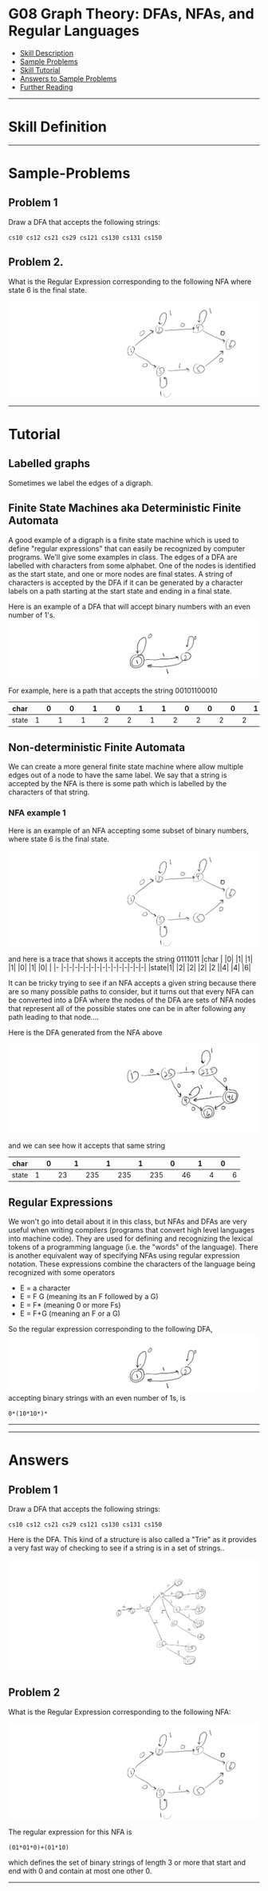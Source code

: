 # G08 Graph Theory: DFAs, NFAs, and Regular Languages



* [Skill Description](#skill-description)
* [Sample Problems](#Sample-Problems)
* [Skill Tutorial](#Tutorial)
* [Answers to Sample Problems](#Answers)
* [Further Reading](#Reading)

---


# Skill Definition




---

# Sample-Problems

## Problem 1
Draw a DFA that accepts the following strings:
```
cs10 cs12 cs21 cs29 cs121 cs130 cs131 cs150
```

## Problem 2.
What is the Regular Expression corresponding to the following NFA where state 6 is the final state.

![nfa1a](nfa1a.png)


---

# Tutorial

## Labelled graphs
Sometimes we label the edges of a digraph.

## Finite State Machines aka Deterministic Finite Automata
A good example of a digraph is a finite state machine which is used to define "regular expressions" that can easily
be recognized by computer programs. We'll give some examples in class. The edges of a DFA are labelled with characters from some alphabet. One of the nodes is identified as the start state, and one or more nodes are final states. A string of characters
is accepted by the DFA if it can be generated by a character labels on a path starting at the start state and ending in a final state.

Here is an example of a DFA that will accept binary numbers with an even number of 1's.
![dfa1](dfa1.png)

For example, here is a path that accepts the string 00101100010

|char | |0| |0| |1 ||0| |1| |1| |0| |0| |0| |1| |0| |
|-    |-|-|-|-|-|-|-|-|-|-|-|-|-|-|-|-|-|-|-|-|-|-|-|
|state|1| |1| |1| |2| |2| |1| |2| |2| |2| |2| |1| |1|


## Non-deterministic Finite Automata
We can create a more general finite state machine where allow multiple edges out of a node to have the same label.
We say that a string is accepted by the NFA is there is some path which is labelled by the characters of that string.

### NFA example 1
Here is an example of an NFA accepting some subset of binary numbers, where state 6 is the final state.

![nfa1a](nfa1a.png)

and here is a trace that shows it accepts the string 0111011
|char | |0| |1| |1| |1| |0| |1| |0| |
|-    |-|-|-|-|-|-|-|-|-|-|-|-|-|-|-|
|state|1| |2| |2| |2| |2 ||4| |4| |6|

It can be tricky trying to see if an NFA accepts a given string because there are so many possible paths to consider,
but it turns out that every NFA can be converted into a DFA where the nodes of the DFA are sets of NFA nodes that
represent all of the possible states one can be in after following any path leading to that node....

Here is the DFA generated from the NFA above

![nfa1a](nfa1b.png)

and we can see how it accepts that same string

|char | |0|  |1|   |1|   |1|   |0|  |1| |0| |
|-    |-|-|- |-|-  |-|-  |-|-  |-|- |-|-|-|-|
|state|1| |23| |235| |235| |235| |46| |4| |6|


## Regular Expressions

We won't go into detail about it in this class, but NFAs and DFAs are very useful when writing compilers (programs that
convert high level languages into machine code). They are used for defining and recognizing the lexical tokens of a
programming language (i.e. the "words" of the language). There is another equivalent way of specifying NFAs using
regular expression notation. These expressions combine the characters of the language being recognized with some operators
* E = a character
* E = F G   (meaning its an F followed by a G)
* E = F*  (meaning 0 or more Fs)
* E = F+G (meaning an F or a G)

So the regular expression corresponding to the following DFA, 
![dfa1](dfa1.png)
accepting binary strings with an even number of 1s, is

```
0*(10*10*)*
```


---
---

# Answers

## Problem 1
Draw a DFA that accepts the following strings:
```
cs10 cs12 cs21 cs29 cs121 cs130 cs131 cs150
```
Here is the DFA. This kind of a structure is also called a "Trie" as it provides a very fast way
of checking to see if a string is in a set of strings..

![cs_trie](cs_trie.png)


## Problem 2
What is the Regular Expression corresponding to the following NFA:

![nfa1a](nfa1a.png)

The  regular expression for this NFA is 
```
(01*01*0)+(01*10)
```
which defines the set of binary strings of length 3 or more that start and end with 0 and contain at most one other 0.


---

